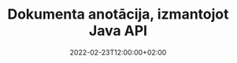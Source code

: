 ---
############################# Static ############################
layout: "product"
date: 2022-02-23T12:00:00+02:00
draft: false

product: "Annotation"
product_tag: "annotation"
platform: "Java"
platform_tag: "java"

############################# Head ############################
head_title: "Java Document Annotation API | Skatīt un komentēt PDF Word Excel PPTX attēlus"
head_description: "Java Document Annotation API. Skatīt, atzīmēt, komentēt un komentēt PDF Word DOCX, Excel XLSX, PPTX, EML EMLX, VSS VSD, OTP, CAD un attēlu failu formātus."

############################# Header ##########################
title: "Dokumenta anotācija, izmantojot Java API"
description: "Veidojiet Java lietojumprogrammas ar iespējām skatīt un komentēt PDF, HTML, MS Office un citus dokumentu formātus, neinstalējot ārēju programmatūru."
button:
    enable: true
    icon: "fas fa-arrow-down"
    label: "Lejupielādēt bezmaksas izmēģinājuma versiju"
    link: "https://downloads.groupdocs.com/annotation/java"

############################# SubMenu #########################
submenu:
    enable: true
    
    left:
        img_alt: "GroupDocs.Annotation for Java"
        image: "https://www.groupdocs.cloud/templates/groupdocs/images/product-logos/groupdocs-annotation-java.png"
        product: "GroupDocs.Annotation"
        platform: "Java"

    middle:
        button:
            # button loop
            - link: "#features"
              text: "Iespējas"

            # button loop
            - link: "https://products.groupdocs.app/annotation"
              text: "Tiešraides demonstrācijas"

            # button loop
            - link: "https://purchase.groupdocs.com/pricing/annotation/java"
              text: "Cenu noteikšana"

    right:
        link_download: "https://downloads.groupdocs.com/annotation"
        link_learn: "https://docs.groupdocs.com/annotation/java/"
        link_buy: "https://purchase.groupdocs.com"

############################# Overview ############################
overview:
    enable: true
    content: |
      GroupDocs.Annotation Java API ir produkts, kas ļauj strādāt ar anotācijām dokumentos dažādās platformās un operētājsistēmās, piemēram, Android, MacOS, Linux, Windows. GroupDocs.Annotation nodrošina bibliotēku ar vienkāršu API, kas sniedz daudzas priekšrocības: piemēram, ja jums ir nepieciešams saglabāt datu konfidencialitāti vai izvēlēties, cik daudz jaudas jums ir nepieciešams, lai strādātu ar bibliotēku, vai daļēji mainīt darbu ar anotācijām, bibliotēka ir ļoti viegls un elastīgs.

      GroupDocs.Annotation for Java API ļauj strādāt ar dažāda veida anotācijām, kas ietver: tekstu, polilīniju, apgabalu, pasvītrojumu, punktu, ūdenszīmi, bultiņu, elipsi, teksta aizstāšanu, attālumu, teksta lauku, resursu rediģēšanu utt. Un atbalsta lielāko daļu populāri dokumentu formāti, piemēram: PDF, HTML, Microsoft Office Word, Excel izklājlapas, PowerPoint prezentācijas, Visio, Outlook e-pasti, attēli, metafaili, CAD zīmējumi un dažādi citi formāti. API nodrošina iespēju iegūt dokumentu lappušu sīktēlus un atbalsta anotāciju importēšanu un eksportēšanu uz PDF failiem un no tiem.

      Izmantojot bibliotēku, varat [pievienot](/annotation/java/bmp/), [rediģēt](/annotation/java/bmp/), [izraksts](/annotation/java/bmp/) un [dzēst](/annotation/java/bmp/) anotācijas no dokumentiem, pagrieziet dokumentus, mainiet sīktēlus, un tas nav pilnīgs visu iespēju saraksts. Tas piedāvā arī visaptverošu datu objektu kopu, lai pielāgotu anotācijas rekvizītus atbilstoši jūsu prasībām visos atbalstītajos dokumentu formātos.

      Darbs ar GroupDocs.Annotation for Java API ir ļoti vienkāršs un sastāv tikai no dažām pamata darbībām. Vispirms ir jāiestata licence, pēc tam atlasiet failu, ar kuru vēlaties strādāt, pēc tam kaut kā manipulējiet ar dokumenta anotācijām (dzēst/rediģēt/izvilkt/dzēst) un saglabāt rezultātu. Lai iegūtu plašāku informāciju, lūdzu, skatiet produkta [dokumentāciju](https://docs.groupdocs.com/annotation/java/getting-started/) vai mūsu [piemērus](https://github.com/groupdocs-annotation/GroupDocs.Annotation-for-Java) komplekts.
      
      GroupDocs.Annotation tiek regulāri atjaunināts un sniedz atbalstu saviem klientiem, vienmēr esat laipni aicināti uzdot mums jautājumus vai sūtīt savas idejas vai pastāstīt par savām vajadzībām pēc kaut kā jauna un mēs ar prieku to ieviesīsim savās jaunajās versijās.
    tabs:
      enable: true
      
      ## TAB ONE ##
      tab_one:
        description: |
          Tālāk ir sniegts pārskats par GroupDocs.Annotation for Java:
      
        right:
          enable: true
          icon: "fab fa-html5"
          title:  Pārskats
          content: |
            * Pievienot anotācijas
            * Eksportēt anotācijas 
            * Importēt anotācijas
            * Atbildēt, pamatojoties uz komentāriem
            * Anotāciju saderība
      
      ## TAB TWO ##
      tab_two:
        description: |
          GroupDocs.Annotation for Java atbalsta visus populāros [dokumentu failu formātus](https://docs.groupdocs.com/annotation/java/supported-document-formats/), tostarp: Microsoft Office, PDF, attēlus un daudzus citus.

        left:
          enable: true
          table:
            # table loop
            - title: "Microsoft Office Formats"
              content: |
                * **Word**: [DOC](/annotation/java/doc/), [DOCX](/annotation/java/docx/), [DOCM](/annotation/java/docm/), [DOT](/annotation/java/dot/), [DOTX](/annotation/java/dotx/), [RTF](/annotation/java/rtf/)
                * **Excel**: [XLS](/annotation/java/xls/), [XLSX](/annotation/java/xlsx/), [XLSB](/annotation/java/xlsb/), [XLSM](/annotation/java/xlsm/)
                * **PowerPoint**: [PPT](/annotation/java/ppt/), [PPTX](/annotation/java/pptx/), [PPS](/annotation/java/pps/), [PPSX](/annotation/java/ppsx/), [POTM](/annotation/java/potm/), [POTX](/annotation/java/potx/), [PPSM](/annotation/java/ppsm/), [PPTM](/annotation/java/pptm/), [WMF](/annotation/java/wmf/), [EMF](/annotation/java/emf/)
                * **Outlook**: [EML](/annotation/java/eml/), [EMLX](/annotation/java/emlx/), [MSG](/annotation/java/msg/)
                * **Visio**: [VSS](/annotation/java/vss/), [VST](/annotation/java/vst/), [VSD](/annotation/java/vsd/), [VSDX](/annotation/java/vsdx/), [VSX](/annotation/java/vsx/)

        right:
          enable: true
          table:
            # table loop
            - title: "Other Formats"
              content: |
                * **Portable**: [PDF](/annotation/java/pdf/) (PDF/A-1a, PDF/A-1b, PDF/A-2a)
                * **OpenDocument**: [ODT](/annotation/java/odt/), [ODS](/annotation/java/ods/), [ODP](/annotation/java/odp/)
                * **Images**: [BMP](/annotation/java/bmp/), [JPG](/annotation/java/jpg/), [JPEG](/annotation/java/jpeg/), [TIFF](/annotation/java/tiff/), [TIF](/annotation/java/tif/), [PNG](/annotation/java/png/), [GIF](/annotation/java/gif/), [DCM](/annotation/java/dcm/), [DICOM](/annotation/java/dicom/)
                * **AutoCAD**: [DWG](/annotation/java/dwg/), [DXF](/annotation/java/dxf/), [CAD](/annotation/java/cad/)
                * **Other**: [HTM](/annotation/java/htm/), [HTML](/annotation/java/html/), [CSV](/annotation/java/csv/), [DJVU](/annotation/java/djvu/), [OTP](/annotation/java/otp/), [OTT](/annotation/java/ott/)

      ## TAB THREE ##
      tab_three:
        description: |
          GroupDocs.Annotation for Java atbalsta šādas operētājsistēmas, ietvarus un pakotņu pārvaldniekus:
        
        left:
          enable: true
          table:
            # table loop
            - icon: "fab fa-windows"
              title:  Operētājsistēmas
              content: |
                * Microsoft Windows Desktop
                * Microsoft Windows Server
                * Linux
                * MacOS

            # table loop
            - icon: "fas fa-code"
              title:  Atbalstītie ietvari
              content: |
                * Java 7 (1.7) and above

        right:
          enable: true
          table:
            # table loop
            - icon: "fas fa-cogs"
              title:  Attīstības vide
              content: |
                * NetBeans
                * IntelliJ IDEA
                * Eclipse

            # table loop
            - icon: "fas fa-tools"
              title:  Veidot automatizācijas rīku
              content: |
                * Maven

############################# Features ############################
features:
    enable: true
    title: GroupDocs.Annotation for Java funkcijas

    feature:
      # feature loop
      - icon: "fas fa-copy"
        link: "https://docs.groupdocs.com/annotation/java/add-area-annotation/"
        content: Pievienojiet apgabala anotāciju dokumentam un saistiet vienkāršus un ligzdotas komentārus

      # feature loop
      - icon: "fas fa-eye"
        link: "https://docs.groupdocs.com/annotation/java/add-arrow-annotation/"
        content: Norādiet uz noteiktu saturu, izmantojot bultiņu anotāciju

      # feature loop
      - icon: "fas fa-bolt"
        link: "https://docs.groupdocs.com/annotation/java/add-watermark-annotation/"
        content: Teksta ūdenszīmju iestatīšana uz PDF, slaidiem, Excel darblapām, attēliem un diagrammām leņķiskā pozīcijā
      
      # feature loop
      - icon: "fas fa-file-powerpoint"
        link: "https://docs.groupdocs.com/annotation/java/add-point-annotation/"
        content: Pievienojiet uznirstošos komentārus jebkurai dokumenta vietai, izmantojot punktu anotāciju

      # feature loop
      - icon: "fas fa-code"
        link: "https://docs.groupdocs.com/annotation/java/add-polyline-annotation/"
        content: Izmantojiet polilīnijas anotāciju, lai savienotu līniju segmentu secību, loka segmentus vai abus

      # feature loop
      - icon: "fas fa-cloud"
        link: "https://docs.groupdocs.com/annotation/java/add-ellipse-annotation/"
        content: Pievienojiet elipses anotāciju PDF failiem, Word dokumentiem, izklājlapām, prezentācijām, diagrammām un attēliem

      # feature loop
      - icon: "fas fa-remove-format"
        link: "https://docs.groupdocs.com/annotation/java/add-watermark-annotation/"
        content: Pievienojiet leņķiskās ūdenszīmes PDF, PowerPoint, Excel, attēliem un diagrammām

      # feature loop
      - icon: "fas fa-comment-slash"
        link: "https://docs.groupdocs.com/annotation/java/add-underline-annotation/"
        content: Ienesiet teksta anotācijas koordinātas dokumenta attēla attēlojumā

      # feature loop
      - icon: "fas fa-location-arrow"
        link: "https://docs.groupdocs.com/annotation/java/add-annotation-to-the-document/"
        content: Pasvītrojiet, pārsvītrojiet vai mainiet noteiktu tekstu dokumentā

      # feature loop
      - icon: "fas fa-border-all"
        link: "https://docs.groupdocs.com/annotation/java/add-annotation-to-the-document/"
        content: Pievienojiet dokumentam teksta zīmogu vai ūdenszīmi un teksta lauku

      # feature loop
      - icon: "fas fa-wrench"
        link: "https://docs.groupdocs.com/annotation/java/add-point-annotation/"
        content: Importējiet un eksportējiet anotācijas starp Word dokumentiem un PowerPoint prezentācijām

      # feature loop
      - icon: "fas fa-columns"
        link: "https://docs.groupdocs.com/annotation/java/add-strikeout-annotation/"
        content: Anotēt Excel izklājlapas ar teksta, teksta aizstāšanas, ūdenszīmju un resursu rediģēšanas anotāciju veidiem

      # feature loop
      - icon: "fas fa-file-word"
        link: "https://docs.groupdocs.com/annotation/java/get-file-info/"
        content: Pievienojiet daudzlīniju, pārsvītrojumu, pasvītrojumu vai teksta anotācijas PowerPoint prezentācijām un slaidiem

      # feature loop
      - icon: "fas fa-envelope"
        link: "https://docs.groupdocs.com/annotation/java/basic-usage/"
        content: Atzīmējiet punktu anotāciju prezentācijās, izmantojot X, Y koordinātas

      # feature loop
      - icon: "fas fa-print"
        link: "https://docs.groupdocs.com/annotation/java/add-strikeout-annotation/"
        content: Pievienojiet attēliem pārsvītrojuma, teksta, pasvītrojuma vai daudzrindu anotācijas

      # feature loop
      - icon: "fas fa-file-archive"
        link: "https://docs.groupdocs.com/annotation/java/add-link-annotation/"
        content: Ienesiet dokumenta informāciju un attēlus Visio diagrammām, piemēram, VSS un VSD
      
      # feature loop
      - icon: "fas fa-file-code"
        link: "https://docs.groupdocs.com/annotation/java/basic-usage/"
        content: Iegūstiet dokumentu lapu sīktēlus un strādājiet ar vairāku lappušu TIFF failiem

      # feature loop
      - icon: "fas fa-file-excel"
        link: "https://docs.groupdocs.com/annotation/java/get-file-info/"
        content: Iegūstiet visas dokumenta anotācijas ar vienas funkcijas izsaukumu

      # feature loop
      - icon: "fas fa-heading"
        link: "https://docs.groupdocs.com/annotation/java/add-link-annotation/"
        content: Pievienojiet saišu anotācijas PDF, Word un PowerPoint prezentācijām

      # feature loop
      - icon: "fas fa-project-diagram"
        link: "https://docs.groupdocs.com/annotation/java/add-point-annotation/"
        content: SVG ceļa parsēšanas atbalsts PDF, Word, diagrammām, slaidiem un citiem galvenajiem dokumentu formātiem

      # feature loop
      - icon: "fas fa-cube"
        link: "https://docs.groupdocs.com/annotation/java/technical-support/"
        content: Atbalsts ūdenszīmju anotācijas pievienošanai Word dokumentiem un teksta aizstāšanas tīrīšanai

      # feature loop
      - icon: "fab fa-uncharted"
        link: "https://docs.groupdocs.com/annotation/java/technical-support/"
        content: Formu apstrādes atbalsts teksta anotāciju shēmās
  
      # feature loop
      - icon: "fab fa-uncharted"
        link: "https://docs.groupdocs.com/annotation/java/advanced-usage/"
        content: Ietaupiet laiku, kešatmiņā saglabājot dokumentu lapu priekšskatījumus ātrākai apstrādei
  
      # feature loop
      - icon: "fab fa-uncharted"
        link: "https://docs.groupdocs.com/annotation/java/add-annotation-to-the-document/"
        content: Ērti komentējiet Word, Excel un PowerPoint dokumentus pat ar vecākiem formātiem

      # feature loop
      - icon: "fab fa-uncharted"
        link: "https://docs.groupdocs.com/annotation/java/add-distance-annotation/"
        content: Parādiet attāluma anotāciju parakstus programmām Excel, PowerPoint un diagrammām

############################# Support ############################
support:
    enable: true

############################# Solutions ############################
solutions:
    enable: true
    title: GroupDocs.Annotation piedāvā dokumentu skatīšanas API citām populārām izstrādes vidēm

    solution:
        # solution loop
        - img_alt: "GroupDocs.Annotation for .NET"
          image: "https://www.groupdocs.cloud/templates/groupdocs/images/product-logos/groupdocs-annotation-net.png"
          product: "GroupDocs.Annotation"
          platform: ".NET"
          link: "/annotation/net/"

############################# Back to top ###############################
back_to_top:
  enable: true
---